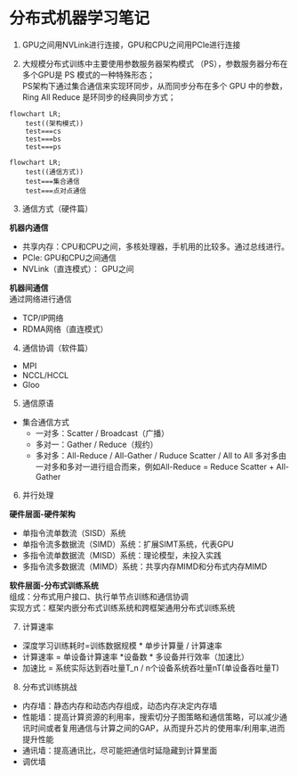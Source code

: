 # 分布式机器学习笔记

1. GPU之间用NVLink进行连接，GPU和CPU之间用PCIe进行连接


2. 大规模分布式训练中主要使用参数服务器架构模式 （PS），参数服务器分布在多个GPU是
PS 模式的一种特殊形态；  
PS架构下通过集合通信来实现环同步，从而同步分布在多个 GPU 中的参数，Ring All
Reduce 是环同步的经典同步方式；
```mermaid
flowchart LR;
	test((架构模式))
	test===cs
	test===bs
	test===ps
```
```mermaid
flowchart LR;
	test((通信方式))
	test===集合通信
	test===点对点通信
```

3. 通信方式（硬件篇）  

**机器内通信**
* 共享内存：CPU和CPU之间，多核处理器，手机用的比较多。通过总线进行。
* PCIe: GPU和CPU之间通信
* NVLink（直连模式）： GPU之间

**机器间通信**  
通过网络进行通信
* TCP/IP网络
* RDMA网络（直连模式）

4. 通信协调（软件篇）
* MPI
* NCCL/HCCL
* Gloo


5. 通信原语
* 集合通信方式
  * 一对多：Scatter / Broadcast（广播）
  * 多对一：Gather / Reduce（规约）
  * 多对多：All-Reduce / All-Gather / Ruduce Scatter / All to All 
多对多由一对多和多对一进行组合而来，例如All-Reduce = Reduce Scatter + All-Gather

6. 并行处理  

**硬件层面-硬件架构**
* 单指令流单数流（SISD）系统
* 单指令流多数据流（SIMD）系统：扩展SIMT系统，代表GPU
* 多指令流单数据流（MISD）系统：理论模型，未投入实践
* 多指令流多数据流（MIMD）系统：共享内存MIMD和分布式内存MIMD

**软件层面-分布式训练系统**  
组成：分布式用户接口、执行单节点训练和通信协调  
实现方式：框架内嵌分布式训练系统和跨框架通用分布式训练系统


7. 计算速率  
* 深度学习训练耗时=训练数据规模 * 单步计算量 / 计算速率
* 计算速率 = 单设备计算速率 *设备数 * 多设备并行效率（加速比）
* 加速比 = 系统实际达到吞吐量T_n / n个设备系统吞吐量nT(单设备吞吐量T)

8. 分布式训练挑战
* 内存墙：静态内存和动态内存组成，动态内存决定内存墙
* 性能墙：提高计算资源的利用率，搜索切分子图策略和通信策略，可以减少通讯时间或者复用通信与计算之间的GAP，从而提升芯片的使用率/利用率,进而提升性能
* 通讯墙：提高通讯比，尽可能把通信时延隐藏到计算里面
* 调优墙
